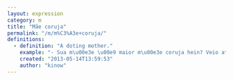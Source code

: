 ```yaml
---
layout: expression
category: m
title: "Mãe coruja"
permalink: "/m/m%C3%A3e+coruja/"
definitions:
  - definition: "A doting mother."
    example: "- Sua m\u00e3e \u00e9 maior m\u00e3e coruja hein? Veio at\u00e9 o Nepal pra recepcionar voc\u00ea no fim da sua escalada."
    created: "2013-05-14T13:59:53"
    author: "kinow"
---
```

